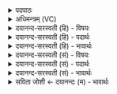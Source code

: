 <details><summary>पदपाठः</summary>

यत्। ह॒रि॒णः। यव॑म्। अत्ति॑। न। पु॒ष्टम्। ब॒हु॒। मन्य॑ते। शू॒द्रः। यत्। अर्य्या॑यै। जा॒रः। न। पोष॑म्। अनु॑। म॒न्य॒ते॒। ३१।
</details>

<details><summary>अधिमन्त्रम् (VC)</summary>

- राजप्रजे देवते
- प्रजापतिर्ऋषिः
- अनुष्टुप्
- गान्धारः
</details>

<details><summary>दयानन्द-सरस्वती (हि) - विषयः</summary>

फिर वह राजा किस हेतु से नष्ट होता है, इस विषय को अगले मन्त्र में कहा है ॥
</details>

<details><summary>दयानन्द-सरस्वती (हि) - पदार्थः</summary>

पदार्थान्वयभाषाः -  (यत्) जो (शूद्रः) मूर्खों के कुल में जन्मा हुआ मूढ़जन (अर्य्यायै) अपने स्वामी अर्थात् जिसका सेवक उसकी वा वैश्यकुल की स्त्री के अर्थ (जारः) जार अर्थात् व्यभिचार से अपनी अवस्था का नाश करनेवाला होता है, वह जैसे (पोषम्) पुष्टि का (न) नहीं (अनुमन्यते) अनुमान रखता वा (यत्) जो राजा (हरिणः) हरिण जैसे (यवम्) उगे हुए जौ आदि को (अत्ति) खाता है, वैसे (पुष्टम्) धन, सन्तान, स्त्री, सुख, ऐश्वर्य्य आदि से पुष्ट अपने प्रजाजन को (बहु) अधिक (न) नहीं (मन्यते) मानता, वह सब ओर से क्षीण नष्ट और भ्रष्ट होता है ॥३१ ॥
</details>

<details><summary>दयानन्द-सरस्वती (हि) - भावार्थः</summary>

भावार्थभाषाः -  इस मन्त्र में वाचकलुप्तोपमालङ्कार है। जो राजा और राजपुरुष परस्त्री, वेश्यागमन के लिए पशु के समान अपना वर्त्ताव करते हैं, उनको सब विद्वान् शूद्र के समान जानते हैं। जैसे शूद्र मूर्खजन श्रेष्ठों के कुल में व्यभिचारी होकर सब को वर्णसंकर कर देता है, वैसे ब्राह्मण, क्षत्रिय और वैश्य शूद्रकुल में व्यभिचार करके वर्णसंकर के निमित्त होकर नाश को प्राप्त होते हैं ॥३१ ॥
</details>

<details><summary>दयानन्द-सरस्वती (सं) - विषयः</summary>

पुनः स राजा केन हेतुना नश्यतीत्याह ॥
</details>

<details><summary>दयानन्द-सरस्वती (सं) - पदार्थः</summary>

पदार्थान्वयभाषाः -  यद्यः शूद्रोऽर्यायै जारो भवति स यथा पोषं नाऽनुमन्यते यद् यो राजा हरिणो यवमत्तीव पुष्टं प्रजाजनं बहु न मन्यते, स सर्वतः क्षीणो जायते ॥३१ ॥
</details>

<details><summary>दयानन्द-सरस्वती (सं) - भावार्थः</summary>

भावार्थभाषाः -  अत्र वाचकलुप्तोपमालङ्कारः। यदि राजा राजपुरुषाश्च परस्त्रीवेश्यागमनाय पशुवद्वर्त्तन्ते, तान् सर्वे विद्वांसः शूद्रानिव जानन्ति यथा शूद्र आर्य्यकुले जारो भूत्वा सर्वान् संकरयति, तथा ब्राह्मणक्षत्रियवैश्याः शूद्रकुले व्यभिचारं कृत्वा वर्णसंकरनिमित्ता भूत्वा नश्यन्ति ॥३१ ॥
</details>

<details><summary>सविता जोशी ← दयानन्दः (म) - भावार्थः</summary>

भावार्थभाषाः -  या मंत्रात वाचकलुप्तोपमालंकार आहे. जे राजे व राजपुरुष परस्रीवेश्यागमन करून पशूप्रमाणे आपले वर्तन ठेवतात. त्यांना सर्व विद्वान शुद्राप्रमाणे मानतात. जसे शुद्र, मूर्ख लोक श्रेष्ठ लोकांच्या कुळात व्याभिचारी बनून वर्णसंकर करतात तसे ब्राह्मण, क्षत्रिय व वैश्य, शूद्र कुळाशी व्याभिचार करून वर्णसंकर घडवून आणतात व नष्ट होतात.
</details>